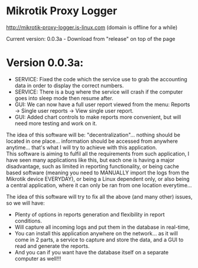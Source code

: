 # Mikrotik Proxy Logger
http://mikrotik-proxy-logger.is-linux.com (domain is offline for a while)

Current version: 0.0.3a - Download from "release" on top of the page

# Version 0.0.3a:
* SERVICE: Fixed the code which the service use to grab the accounting data in order to display the correct numbers.
* SERVICE: There is a bug where the service will crash if the computer goes into sleep mode then resume after.
* GUI: We can now have a full user report viewed from the menu: Reports -> Single user reports -> View single user report.
* GUI: Added chart controls to make reports more convenient, but will need more testing and work on it.

The idea of this software will be: "decentralization"... nothing should be located in one place... information should be accessed from anywhere anytime... that's what I will try to achieve with this application.  
This software is aiming to fulfil all the requirements from such application, I have seen many applications like this, but each one is having a major disadvantage, such as limited in reporting functionality, or being cache based software (meaning you need to MANUALLY import the logs from the Mikrotik device EVERYDAY), or being a Linux dependent only, or also being a central application, where it can only be ran from one location everytime…

The idea of this software will try to fix all the above (and many other) issues, so we will have:

* Plenty of options in reports generation and flexibility in report conditions.
* Will capture all incoming logs and put them in the database in real-time,
* You can install this application anywhere on the network… as it will come in 2 parts, a service to capture and store the data, and a GUI to read and generate the reports.
* And you can if you want have the database itself on a separate computer as well!!!
